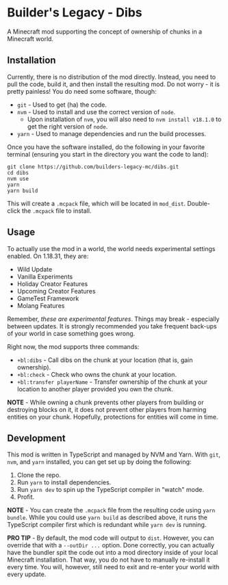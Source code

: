 # Builder's Legacy - Dibs

A Minecraft mod supporting the concept of ownership of chunks in a Minecraft world.

## Installation

Currently, there is no distribution of the mod directly. Instead, you need to pull the code, build it, and then install the resulting mod. Do not worry - it is pretty painless! You do need some software, though:

* `git` - Used to get (ha) the code.
* `nvm` - Used to install and use the correct version of `node`.
  * Upon installation of `nvm`, you will also need to `nvm install v18.1.0` to get the right version of `node`.
* `yarn` - Used to manage dependencies and run the build processes.

Once you have the software installed, do the following in your favorite terminal (ensuring you start in the directory you want the code to land):

```
git clone https://github.com/builders-legacy-mc/dibs.git
cd dibs
nvm use
yarn
yarn build
```

This will create a `.mcpack` file, which will be located in `mod_dist`. Double-click the `.mcpack` file to install.

## Usage

To actually use the mod in a world, the world needs experimental settings enabled. On 1.18.31, they are:

* Wild Update
* Vanilla Experiments
* Holiday Creator Features
* Upcoming Creator Features
* GameTest Framework
* Molang Features

Remember, _these are experimental features_. Things may break - especially between updates. It is strongly recommended you take frequent back-ups of your world in case something goes wrong.

Right now, the mod supports three commands:

* `+bl:dibs` - Call dibs on the chunk at your location (that is, gain ownership).
* `+bl:check` - Check who owns the chunk at your location.
* `+bl:transfer playerName` - Transfer ownership of the chunk at your location to another player provided you own the chunk.

**NOTE** - While owning a chunk prevents other players from building or destroying blocks on it, it does not prevent other players from harming entities on your chunk. Hopefully, protections for entities will come in time.

## Development

This mod is written in TypeScript and managed by NVM and Yarn. With `git`, `nvm`, and `yarn` installed, you can get set up by doing the following:

1. Clone the repo.
2. Run `yarn` to install dependencies.
3. Run `yarn dev` to spin up the TypeScript compiler in "watch" mode.
4. Profit.

**NOTE** - You can create the `.mcpack` file from the resulting code using `yarn bundle`. While you could use `yarn build` as described above, it runs the TypeScript compiler first which is redundant while `yarn dev` is running.

**PRO TIP** - By default, the mod code will output to `dist`. However, you can override that with a `--outDir ...` option. Done correctly, you can actually have the bundler spit the code out into a mod directory inside of your local Minecraft installation. That way, you do not have to manually re-install it every time. You will, however, still need to exit and re-enter your world with every update.
